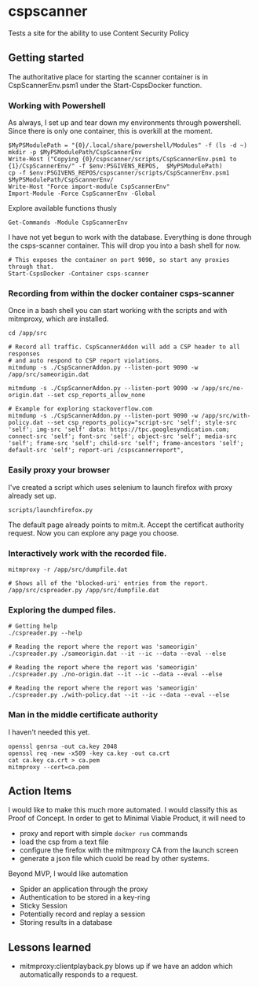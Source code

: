 # cspscanner
Tests a site for the ability to use Content Security Policy

## Getting started    

The authoritative place for starting the scanner container is in CspScannerEnv.psm1 under the Start-CspsDocker function.

### Working with Powershell

As always, I set up and tear down my environments through powershell. Since there is only one container, this is overkill at the moment. 

    $MyPSModulePath = "{0}/.local/share/powershell/Modules" -f (ls -d ~)
    mkdir -p $MyPSModulePath/CspScannerEnv
    Write-Host ("Copying {0}/cspscanner/scripts/CspScannerEnv.psm1 to {1}/CspScannerEnv/" -f $env:PSGIVENS_REPOS,  $MyPSModulePath)
    cp -f $env:PSGIVENS_REPOS/cspscanner/scripts/CspScannerEnv.psm1  $MyPSModulePath/CspScannerEnv/
    Write-Host "Force import-module CspScannerEnv"
    Import-Module -Force CspScannerEnv -Global

Explore available functions thusly    

    Get-Commands -Module CspScannerEnv

I have not yet begun to work with the database. Everything is done through the csps-scanner container. This will drop you into a bash shell for now. 

    # This exposes the container on port 9090, so start any proxies through that. 
    Start-CspsDocker -Container csps-scanner

### Recording from within the docker container csps-scanner

Once in a bash shell you can start working with the scripts and with mitmproxy, which are installed. 

    cd /app/src

    # Record all traffic. CspScannerAddon will add a CSP header to all responses 
    # and auto respond to CSP report violations. 
    mitmdump -s ./CspScannerAddon.py --listen-port 9090 -w /app/src/sameorigin.dat

    mitmdump -s ./CspScannerAddon.py --listen-port 9090 -w /app/src/no-origin.dat --set csp_reports_allow_none

    # Example for exploring stackoverflow.com
    mitmdump -s ./CspScannerAddon.py --listen-port 9090 -w /app/src/with-policy.dat --set csp_reports_policy="script-src 'self'; style-src 'self'; img-src 'self' data: https://tpc.googlesyndication.com; connect-src 'self'; font-src 'self'; object-src 'self'; media-src 'self'; frame-src 'self'; child-src 'self'; frame-ancestors 'self'; default-src 'self'; report-uri /cspscannerreport", 

### Easily proxy your browser

I've created a script which uses selenium to launch firefox with proxy already set up.

    scripts/launchfirefox.py

The default page already points to mitm.it. Accept the certificat authority request. Now you can explore any page you choose. 


### Interactively work with the recorded file.

    mitmproxy -r /app/src/dumpfile.dat

    # Shows all of the 'blocked-uri' entries from the report. 
    /app/src/cspreader.py /app/src/dumpfile.dat

### Exploring the dumped files. 

    # Getting help
    ./cspreader.py --help

    # Reading the report where the report was 'sameorigin'
    ./cspreader.py ./sameorigin.dat --it --ic --data --eval --else

    # Reading the report where the report was 'sameorigin'
    ./cspreader.py ./no-origin.dat --it --ic --data --eval --else

    # Reading the report where the report was 'sameorigin'
    ./cspreader.py ./with-policy.dat --it --ic --data --eval --else



### Man in the middle certificate authority

I haven't needed this yet. 

    openssl genrsa -out ca.key 2048
    openssl req -new -x509 -key ca.key -out ca.crt
    cat ca.key ca.crt > ca.pem 
    mitmproxy --cert=ca.pem

## Action Items

I would like to make this much more automated. I would classify this as Proof of Concept. In order to get to Minimal Viable Product, it will need to 

* proxy and report with simple `docker run` commands
* load the csp from a text file
* configure the firefox with the mitmproxy CA from the launch screen
* generate a json file which cuold be read by other systems. 

Beyond MVP, I would like automation

* Spider an application through the proxy
* Authentication to be stored in a key-ring
* Sticky Session
* Potentially record and replay a session 
* Storing results in a database

## Lessons learned

* mitmproxy:clientplayback.py blows up if we have an addon which automatically responds to a request. 

